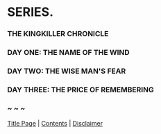 # SERIES.

### **THE KINGKILLER CHRONICLE**  

### DAY ONE: THE NAME OF THE WIND  
### DAY TWO: THE WISE MAN'S FEAR  
### DAY THREE: THE PRICE OF REMEMBERING  

### ~ ~ ~

[Title Page](Title_Page.md) | [Contents](Contents.md) | [Disclaimer](Disclaimer.md)
